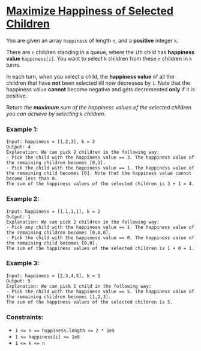 [Maximize Happiness of Selected Children](https://leetcode.com/problems/maximize-happiness-of-selected-children)
===
You are given an array `happiness` of length `n`, and a **positive** integer `k`.

There are `n` children standing in a queue, where the `i`th child has **happiness value** `happiness[i]`. You want to
select `k` children from these `n` children in `k` turns.

In each turn, when you select a child, the **happiness value** of all the children that have **not** been selected till
now decreases by `1`. Note that the happiness value **cannot** become negative and gets decremented **only** if it is
positive.

Return *the **maximum** sum of the happiness values of the selected children you can achieve by selecting* `k`
*children*.

### Example 1:

```text
Input: happiness = [1,2,3], k = 2
Output: 4
Explanation: We can pick 2 children in the following way:
- Pick the child with the happiness value == 3. The happiness value of the remaining children becomes [0,1].
- Pick the child with the happiness value == 1. The happiness value of the remaining child becomes [0]. Note that the happiness value cannot become less than 0.
The sum of the happiness values of the selected children is 3 + 1 = 4.
```

### Example 2:

```text
Input: happiness = [1,1,1,1], k = 2
Output: 1
Explanation: We can pick 2 children in the following way:
- Pick any child with the happiness value == 1. The happiness value of the remaining children becomes [0,0,0].
- Pick the child with the happiness value == 0. The happiness value of the remaining child becomes [0,0].
The sum of the happiness values of the selected children is 1 + 0 = 1.
```

### Example 3:

```text
Input: happiness = [2,3,4,5], k = 1
Output: 5
Explanation: We can pick 1 child in the following way:
- Pick the child with the happiness value == 5. The happiness value of the remaining children becomes [1,2,3].
The sum of the happiness values of the selected children is 5.
```

### Constraints:

- `1 <= n == happiness.length <= 2 * 1e5`
- `1 <= happiness[i] <= 1e8`
- `1 <= k <= n`